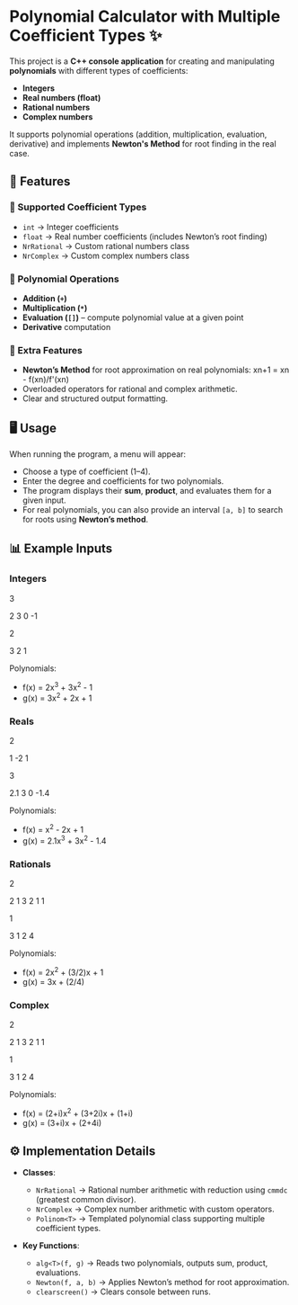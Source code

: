 # Polynomial Calculator with Multiple Coefficient Types ✨

This project is a **C++ console application** for creating and manipulating **polynomials** with different types of coefficients:  
- **Integers**  
- **Real numbers (float)**  
- **Rational numbers**  
- **Complex numbers**

It supports polynomial operations (addition, multiplication, evaluation, derivative) and implements **Newton's Method** for root finding in the real case.

## 🚀 Features

### 🔹 Supported Coefficient Types
- `int` → Integer coefficients  
- `float` → Real number coefficients (includes Newton’s root finding)  
- `NrRational` → Custom rational numbers class  
- `NrComplex` → Custom complex numbers class  

### 🔹 Polynomial Operations
- **Addition (`+`)**  
- **Multiplication (`*`)**  
- **Evaluation (`[]`)** – compute polynomial value at a given point  
- **Derivative** computation  

### 🔹 Extra Features
- **Newton’s Method** for root approximation on real polynomials:  xn+1 = xn - f(xn)/f'(xn)
- Overloaded operators for rational and complex arithmetic.  
- Clear and structured output formatting.  

## 🖥️ Usage

When running the program, a menu will appear:
- Choose a type of coefficient (1–4).  
- Enter the degree and coefficients for two polynomials.  
- The program displays their **sum**, **product**, and evaluates them for a given input.  
- For real polynomials, you can also provide an interval `[a, b]` to search for roots using **Newton’s method**.  

## 📊 Example Inputs

### Integers
3

2 3 0 -1

2

3 2 1

Polynomials:
- f(x) = 2x<sup>3</sup> + 3x<sup>2</sup> - 1  
- g(x) = 3x<sup>2</sup> + 2x + 1  

### Reals
2

1 -2 1

3

2.1 3 0 -1.4

Polynomials:
- f(x) = x<sup>2</sup> - 2x + 1  
- g(x) = 2.1x<sup>3</sup> + 3x<sup>2</sup> - 1.4  

### Rationals
2

2 1 3 2 1 1

1

3 1 2 4

Polynomials:
- f(x) = 2x<sup>2</sup> + (3/2)x + 1  
- g(x) = 3x + (2/4)   

### Complex
2

2 1 3 2 1 1

1

3 1 2 4

Polynomials:
- f(x) = (2+i)x<sup>2</sup> + (3+2i)x + (1+i)  
- g(x) = (3+i)x + (2+4i)   

## ⚙️ Implementation Details
- **Classes**:
  - `NrRational` → Rational number arithmetic with reduction using `cmmdc` (greatest common divisor).  
  - `NrComplex` → Complex number arithmetic with custom operators.  
  - `Polinom<T>` → Templated polynomial class supporting multiple coefficient types.  

- **Key Functions**:
  - `alg<T>(f, g)` → Reads two polynomials, outputs sum, product, evaluations.  
  - `Newton(f, a, b)` → Applies Newton’s method for root approximation.  
  - `clearscreen()` → Clears console between runs.
